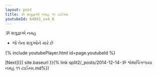 ```yaml
---
layout: post
title: ૐ શત્રુજ્ઞએ નમહ ૧૧ ટાઈમ્સ
youtubeId: b48X1_xx4_0
---
```

 
 
 ૐ શત્રુજ્ઞએ નમહ  
 
 -  જે તેના શત્રુઓને મારે છે 
 
  
 
  
 
 
 
 
 
 


{% include youtubePlayer.html id=page.youtubeId %}
 
[Next]({{ site.baseurl }}{% link  split2/_posts/2014-12-14-ૐ શ્વેથાપિંગળાયા નમહ ૧૧ ટાઈમ્સ.md%})
 
